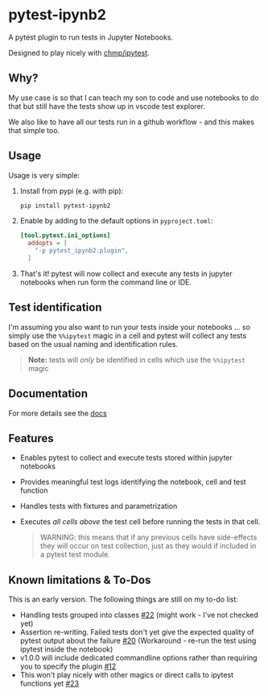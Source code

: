 # pytest-ipynb2

A pytest plugin to run tests in Jupyter Notebooks.

Designed to play nicely with [chmp/ipytest](https://github.com/chmp/ipytest).

## Why?

My use case is so that I can teach my son to code and use notebooks to do that but still have the tests show up in vscode test explorer.

We also like to have all our tests run in a github workflow - and this makes that simple too.

## Usage

Usage is very simple:

1. Install from pypi (e.g. with pip):

    ```sh
    pip install pytest-ipynb2
    ```

1. Enable by adding to the default options in `pyproject.toml`:

    ```toml
    [tool.pytest.ini_options]
      addopts = [
        "-p pytest_ipynb2.plugin",
      ]
    ```

1. That's it! pytest will now collect and execute any tests in jupyter notebooks when run form the command line or IDE.

## Test identification

I'm assuming you also want to run your tests inside your notebooks ... so simply use the `%%ipytest` magic in a cell and pytest will collect any tests based on the usual naming and identification rules.

> **Note:** tests will *only* be identified in cells which use the `%%ipytest` magic

## Documentation

For more details see the [docs](https://musicalninjadad.github.io/pytest-ipynb2)

## Features

- Enables pytest to collect and execute tests stored within jupyter notebooks
- Provides meaningful test logs identifying the notebook, cell and test function
- Handles tests with fixtures and parametrization
- Executes *all cells above* the test cell before running the tests in that cell.

    >WARNING: this means that if any previous cells have side-effects they will occur on test collection, just as they would if included in a pytest test module.

## Known limitations & To-Dos

This is an early version. The following things are still on my to-do list:

- Handling tests grouped into classes [#22](https://github.com/MusicalNinjaDad/pytest-ipynb2/issues/22) (might work - I've not checked yet)
- Assertion re-writing. Failed tests don't yet give the expected quality of pytest output about the failure [#20](https://github.com/MusicalNinjaDad/pytest-ipynb2/issues/20) (Workaround - re-run the test using ipytest inside the notebook)
- v1.0.0 will include dedicated commandline options rather than requiring you to specify the plugin [#12](https://github.com/MusicalNinjaDad/pytest-ipynb2/issues/12)
- This won't play nicely with other magics or direct calls to ipytest functions yet [#23](https://github.com/MusicalNinjaDad/pytest-ipynb2/issues/23)
